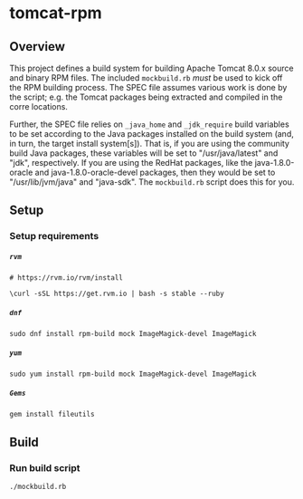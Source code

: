 # tomcat-rpm

## Overview

This project defines a build system for building Apache Tomcat 8.0.x
source and binary RPM files. The included `mockbuild.rb` *must* be used to kick off
the RPM building process. The SPEC file assumes various work is done by the
script; e.g. the Tomcat packages being extracted and compiled in the corre
locations. 

Further, the SPEC file relies on `_java_home` and `_jdk_require` build variables
to be set according to the Java packages installed on the build system (and, in
turn, the target install system[s]). That is, if you are using the community
build Java packages, these variables will be set to "/usr/java/latest" and
"jdk", respectively. If you are using the RedHat packages, like the
java-1.8.0-oracle and java-1.8.0-oracle-devel packages, then they would be
set to "/usr/lib/jvm/java" and "java-sdk". The `mockbuild.rb` script does this
for you.


## Setup

### Setup requirements


##### `rvm`

```
# https://rvm.io/rvm/install

\curl -sSL https://get.rvm.io | bash -s stable --ruby
```

##### `dnf`

```
sudo dnf install rpm-build mock ImageMagick-devel ImageMagick
```

##### `yum`

```
sudo yum install rpm-build mock ImageMagick-devel ImageMagick
```

##### `Gems`

```
gem install fileutils
```


## Build

### Run build script

```
./mockbuild.rb
```
